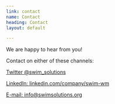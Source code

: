 ```yaml
---
link: contact
name: Contact
heading: Contact
layout: default

---
```


We are happy to hear from you!

Contact on either of these channels:

[Twitter @swim_solutions](https://twitter.com/swim_solutions)

[LinkedIn: linkedin.com/company/swim-wm](https://linkedin.com/company/swim-wm)

[E-mail: info@swimsolutions.org](mailto:info@swimsolutions.org)

